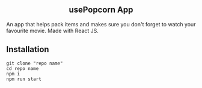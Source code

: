<h2 style="text-align: center;">usePopcorn App </h2>
An app that helps pack items and makes sure you don't forget  to watch your favourite movie. Made with React JS. 


## Installation 
```
git clone "repo name"
cd repo name
npm i
npm run start 
```
###  

 

 
 
